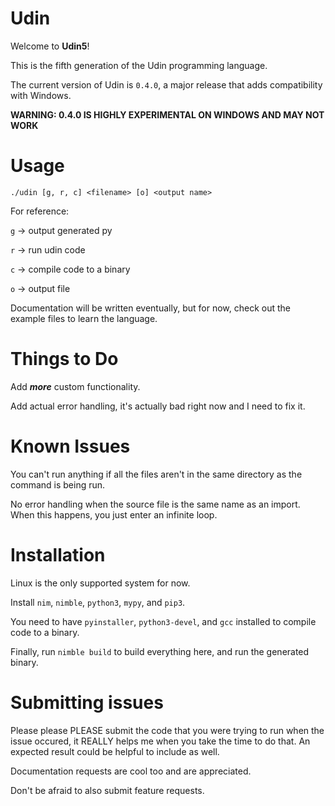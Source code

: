 # Udin
Welcome to **Udin5**!

This is the fifth generation of the Udin programming language.

The current version of Udin is `0.4.0`, a major release that adds compatibility with Windows.

**WARNING: 0.4.0 IS HIGHLY EXPERIMENTAL ON WINDOWS AND MAY NOT WORK**

# Usage
`./udin [g, r, c] <filename> [o] <output name>`

For reference:

`g` -> output generated py

`r` -> run udin code

`c` -> compile code to a binary

`o` -> output file

Documentation will be written eventually, but for now, check out the example files to learn the language.

# Things to Do
Add __*more*__ custom functionality.

Add actual error handling, it's actually bad right now and I need to fix it.

# Known Issues
You can't run anything if all the files aren't in the same directory as the command is being run.

No error handling when the source file is the same name as an import. When this happens, you just enter an infinite loop.

# Installation
Linux is the only supported system for now.

Install `nim`, `nimble`, `python3`, `mypy`, and `pip3`.

You need to have `pyinstaller`, `python3-devel`, and `gcc` installed to compile code to a binary.

Finally, run `nimble build` to build everything here, and run the generated binary.

# Submitting issues
Please please PLEASE submit the code that you were trying to run when the issue occured, it REALLY helps me when you take the time to do that. An expected result could be helpful to include as well.

Documentation requests are cool too and are appreciated.

Don't be afraid to also submit feature requests.
